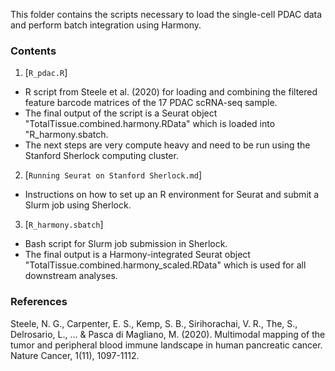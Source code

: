This folder contains the scripts necessary to load the single-cell PDAC data and perform batch integration using Harmony. <br>

### Contents

1. [`R_pdac.R`]
- R script from Steele et al. (2020) for loading and combining the filtered feature barcode matrices of the 17 PDAC scRNA-seq sample.
- The final output of the script is a Seurat object "TotalTissue.combined.harmony.RData" which is loaded into "R_harmony.sbatch.
- The next steps are very compute heavy and need to be run using the Stanford Sherlock computing cluster.
2. [`Running Seurat on Stanford Sherlock.md`]
- Instructions on how to set up an R environment for Seurat and submit a Slurm job using Sherlock.
3. [`R_harmony.sbatch`]
- Bash script for Slurm job submission in Sherlock.
- The final output is a Harmony-integrated Seurat object "TotalTissue.combined.harmony_scaled.RData" which is used for all downstream analyses.

### References

Steele, N. G., Carpenter, E. S., Kemp, S. B., Sirihorachai, V. R., The, S., Delrosario, L., ... & Pasca di Magliano, M. (2020). Multimodal mapping of the tumor and peripheral blood immune landscape in human pancreatic cancer. Nature Cancer, 1(11), 1097-1112.
